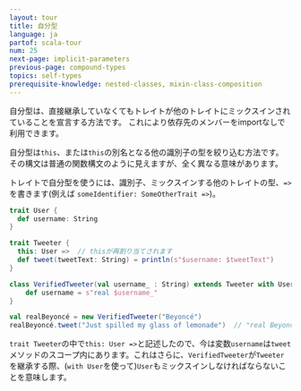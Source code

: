 ```yaml
---
layout: tour
title: 自分型
language: ja
partof: scala-tour
num: 25
next-page: implicit-parameters
previous-page: compound-types
topics: self-types
prerequisite-knowledge: nested-classes, mixin-class-composition
---
```

自分型は、直接継承していなくてもトレイトが他のトレイトにミックスインされていることを宣言する方法です。
これにより依存先のメンバーをimportなしで利用できます。

自分型は`this`、または`this`の別名となる他の識別子の型を絞り込む方法です。
その構文は普通の関数構文のように見えますが、全く異なる意味があります。

トレイトで自分型を使うには、識別子、ミックスインする他のトレイトの型、`=>`を書きます(例えば `someIdentifier: SomeOtherTrait =>`)。
```scala mdoc
trait User {
  def username: String
}

trait Tweeter {
  this: User =>  // thisが再割り当てされます
  def tweet(tweetText: String) = println(s"$username: $tweetText")
}

class VerifiedTweeter(val username_ : String) extends Tweeter with User {  // TweeterがUserを必要とするためミックスインします。
	def username = s"real $username_"
}

val realBeyoncé = new VerifiedTweeter("Beyoncé")
realBeyoncé.tweet("Just spilled my glass of lemonade")  // "real Beyoncé: Just spilled my glass of lemonade"と出力します。
```
`trait Tweeter`の中で`this: User =>`と記述したので、今は変数`username`は`tweet`メソッドのスコープ内にあります。これはさらに、`VerifiedTweeter`が`Tweeter`を継承する際、(`with User`を使って)`User`もミックスインしなければならないことを意味します。
